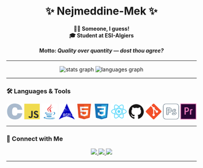 <h1 align="center">✨ Nejmeddine-Mek ✨</h1>
<h4 align="center">👨‍💻 Someone, I guess!<br>🎓 Student at ESI-Algiers<br><br>Motto: <em>Quality over quantity — dost thou agree?</em></h4>

---

<div align="center">
  <!-- GitHub Stats -->
  <img src="https://github-readme-stats.vercel.app/api?username=Nejmeddine-Mek&show_icons=true&include_all_commits=true&count_private=true&theme=tokyonight&hide_border=false&cache_seconds=1800" height="150" alt="stats graph" />
  <img src="https://github-readme-stats.vercel.app/api/top-langs?username=Nejmeddine-Mek&layout=compact&langs_count=6&theme=tokyonight&hide_border=false&cache_seconds=1800" height="150" alt="languages graph" />
</div>

---

### 🛠️ Languages & Tools

<p align="center">
  <img src="https://raw.githubusercontent.com/devicons/devicon/master/icons/c/c-original.svg" width="42" height="42" alt="C"/>
  <img src="https://raw.githubusercontent.com/devicons/devicon/master/icons/javascript/javascript-original.svg" width="42" height="42" alt="JavaScript"/>
  <img src="https://raw.githubusercontent.com/devicons/devicon/master/icons/java/java-original.svg" width="42" height="42" alt="Java"/>
 <img src="https://raw.githubusercontent.com/devicons/devicon/master/icons/assembly/assembly-original.svg" width="42" height="42" alt="Assembly"/>
 <img src="https://raw.githubusercontent.com/devicons/devicon/master/icons/html5/html5-original.svg" width="42" height="42" alt="HTML"/>
  <img src="https://raw.githubusercontent.com/devicons/devicon/master/icons/css3/css3-original.svg" width="42" height="42" alt="CSS"/>
  <img src="https://raw.githubusercontent.com/devicons/devicon/master/icons/react/react-original.svg" width="42" height="42" alt="React"/>
  <img src="https://raw.githubusercontent.com/devicons/devicon/master/icons/github/github-original.svg" width="42" height="42" alt="GitHub"/>
  <img src="https://raw.githubusercontent.com/devicons/devicon/master/icons/git/git-original.svg" width="42" height="42" alt="Git"/>
  <img src="https://raw.githubusercontent.com/devicons/devicon/master/icons/photoshop/photoshop-line.svg" width="42" height="42" alt="Photoshop"/>
  <img src="https://raw.githubusercontent.com/devicons/devicon/master/icons/premierepro/premierepro-original.svg" width="42" height="42" alt="Premiere Pro"/>

</p>

---

### 🔗 Connect with Me

<div align="center">
  <a href="https://www.instagram.com/s4.hall/" target="_blank">
    <img src="https://img.shields.io/static/v1?message=Instagram&logo=instagram&label=&color=E4405F&logoColor=white&style=for-the-badge" height="35" />
  </a>
  <a href="https://leetcode.com/u/NejemEddine/" target="_blank">
    <img src="https://img.shields.io/static/v1?message=LeetCode&logo=leetcode&label=&color=FFA116&logoColor=black&style=for-the-badge" height="35" />
  </a>
  <a href="https://github.com/Nejmeddine-Mek" target="_blank">
    <img src="https://img.shields.io/static/v1?message=GitHub&logo=github&label=&color=181717&logoColor=white&style=for-the-badge" height="35" />
  </a>
</div>

---

<br clear="both">
